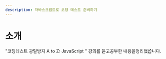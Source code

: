 ```yaml
---
description: 자바스크립트로 코딩 테스트 준비하기
---
```


# 소개

"코딩테스트 광탈방지 A to Z: JavaScript " 강의를 듣고공부한 내용을정리했씁니다. &#x20;
